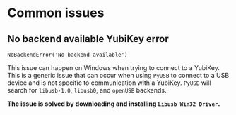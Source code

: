 # Common issues

## No backend available YubiKey error

```
NoBackendError('No backend available')
```

This issue can happen on Windows when trying to connect to a YubiKey. This is a generic issue that
can occur when using `PyUSB` to connect to a USB device and is not specific to communication with a YubiKey.
`PyUSB` will search for `libusb-1.0`, `libusb0`, and `openUSB` backends.

**The issue is solved by downloading  and installing `Libusb Win32 Driver`.**

